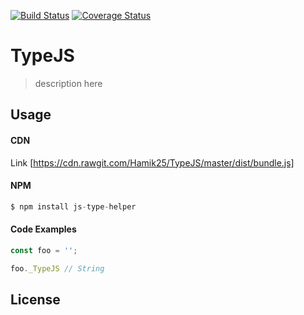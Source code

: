 [![Build Status](https://travis-ci.org/Hamik25/TypeJS.svg?branch=master)](https://travis-ci.org/Hamik25/TypeJS)
[![Coverage Status](https://coveralls.io/repos/github/Hamik25/TypeJS/badge.svg)](https://coveralls.io/github/Hamik25/TypeJS)

# TypeJS

> description here

## Usage

#### CDN
Link  [https://cdn.rawgit.com/Hamik25/TypeJS/master/dist/bundle.js]

#### NPM
```js
$ npm install js-type-helper
```

#### Code Examples
```js
const foo = '';

foo._TypeJS // String
```

## License
